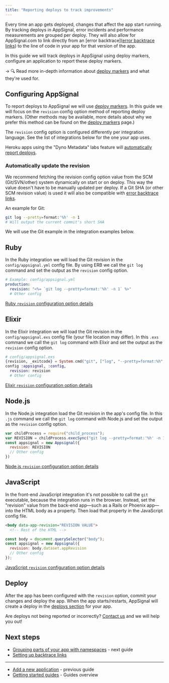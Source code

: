 ```yaml
---
title: "Reporting deploys to track improvements"
---
```


Every time an app gets deployed, changes that affect the app start running. By tracking deploys in AppSignal, error incidents and performance measurements are grouped per deploy. They will also allow for AppSignal.com to link directly from an [error backtrace]([error backtrace links]) to the line of code in your app for that version of the app.

In this guide we will track deploys in AppSignal using deploy markers, configure an application to report these deploy markers.

-> 🔍 Read more in-depth information about [deploy markers][deploy markers] and what they're used for.

## Configuring AppSignal

To report deploys to AppSignal we will use [deploy markers]. In this guide we will focus on the `revision` config option method of reporting deploy markers. (Other methods may be available, more details about why we prefer this method can be found on the [deploy markers] page.)

The `revision` config option is configured differently per integration language. See the list of integrations below for the one your app uses.

Heroku apps using the "Dyno Metadata" labs feature will [automatically report deploys][heroku support].

### Automatically update the revision

We recommend fetching the revision config option value from the SCM (Git/SVN/other) system dynamically on start or on deploy. This way the value doesn't have to be manually updated per deploy. If a Git SHA (or other SCM revision value) is used it will also be compatible with [error backtrace links].

An example for Git:

```bash
git log --pretty=format:'%h' -n 1
# Will output the current commit's short SHA
```

We will use the Git example in the integration examples below.

## Ruby

In the Ruby integration we will load the Git revision in the `config/appsignal.yml` config file. By using ERB we call the `git log` command and set the output as the `revision` config option.

```yaml
# Example: config/appsignal.yml
production:
  revision: "<%= `git log --pretty=format:'%h' -n 1` %>"
  # Other config
```
[Ruby `revision` configuration option details](/ruby/configuration/options.html#option-revision)

## Elixir

In the Elixir integration we will load the Git revision in the `config/appsignal.exs` config file (your file location may differ). In this `.exs` command we call the `git log` command with Elixir and set the output as the `revision` config option.

```elixir
# config/appsignal.exs
{revision, _exitcode} = System.cmd("git", ["log", "--pretty=format:%h", "-n 1"])
config :appsignal, :config,
  revision: revision
  # Other config
```
[Elixir `revision` configuration option details](/elixir/configuration/options.html#option-revision)

## Node.js

In the Node.js integration load the Git revision in the app's config file. In this `.js` command we call the `git log` command with Node.js and set the output as the `revision` config option.

```javascript
var childProcess = require("child_process");
var REVISION = childProcess.execSync("git log --pretty=format:'%h' -n 1").toString();
const appsignal = new Appsignal({
  revision: REVISION
  // Other config
})
```
[Node.js `revision` configuration option details](/nodejs/configuration/options.html#option-revision)

## JavaScript

In the front-end JavaScript integration it's not possible to call the `git` executable, because the integration runs in the browser. Instead, set the "revision" value from the back-end app—such as a Rails or Phoenix app—into the HTML body as a property. Then load that property in the JavaScript config file.

```html
<body data-app-revision="REVISION VALUE">
  <!-- Rest of the HTML -->
```

```javascript
const body = document.querySelector("body");
const appsignal = new Appsignal({
  revision: body.dataset.appRevision
  // Other config
});
```
[JavaScript `revision` configuration option details](/front-end/configuration/options.html#option-revision)

## Deploy

After the app has been configured with the `revision` option, commit your changes and deploy the app. When the app starts/restarts, AppSignal will create a deploy in the [deploys section] for your app.

Are deploys not being reported or incorrectly? [Contact us][contact] and we will help you out!

## Next steps

- [Grouping parts of your app with namespaces](/guides/namespaces.html) - next guide
- [Setting up backtrace links][error backtrace links]

---

- [Add a new application](/guides/new-application.html) - previous guide
- [Getting started guides](/guides/) - Guides overview

[deploy markers]: /application/markers/deploy-markers.html
[heroku support]: /application/markers/deploy-markers.html#heroku-support
[error backtrace links]: /application/backtrace-links.html
[deploys section]: https://appsignal.com/redirect-to/app?to=markers
[contact]: mailto:support@appsignal.com
